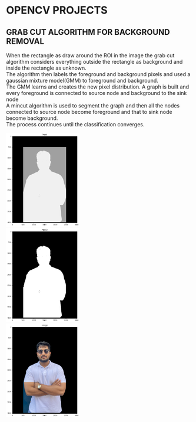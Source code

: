 # OPENCV PROJECTS


## GRAB CUT ALGORITHM FOR BACKGROUND REMOVAL

When the rectangle as draw around the ROI in the image the grab cut algorithm considers everything outside the rectangle as background and inside the rectangle as unknown.<br/>
The algorithm then labels the foreground and background pixels and used a gaussian  mixture model(GMM) to foreground and background.<br/>
The GMM learns and creates the new pixel distribution. A graph is built and every foreground is connected to source node and background to the sink node<br/>
A mincut algorithm is used to segment the graph and then all the nodes connected to source node become foreground and that to sink node become background.<br/>
The process continues until the classification converges.<br/> 
<p float = "left">
<img src = "https://github.com/Ykulkarni-ops/opencv_projects/blob/main/Background_removal_grabcut_algo/images/mask.jpg" width = 200/><br/><img src = "https://github.com/Ykulkarni-ops/opencv_projects/blob/main/Background_removal_grabcut_algo/images/mask2.jpg" width = 200/><br/><img src = "https://github.com/Ykulkarni-ops/opencv_projects/blob/main/Background_removal_grabcut_algo/images/finalimage.jpg" width = 200/><br/>
</p>
